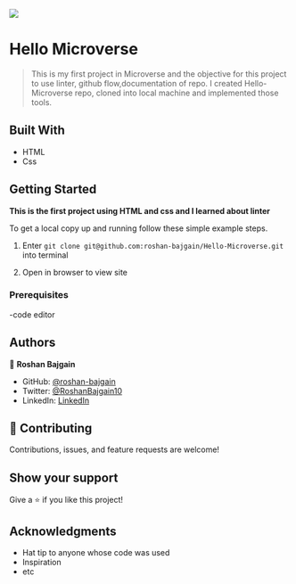 ![](https://img.shields.io/badge/Microverse-blueviolet)

# Hello Microverse

> This is my first project in Microverse and the objective for this project to use linter, github flow,documentation of repo. I created Hello-Microverse repo, cloned into local machine and implemented those tools.

## Built With

- HTML
- Css


## Getting Started

**This is the first project using HTML and css and I learned about linter**


To get a local copy up and running follow these simple example steps.
1) Enter `git clone git@github.com:roshan-bajgain/Hello-Microverse.git` into terminal

2) Open in browser to view site


### Prerequisites
-code editor


## Authors

👤 **Roshan Bajgain**

- GitHub: [@roshan-bajgain](https://github.com/roshan-bajgain)
- Twitter: [@RoshanBajgain10](https://twitter.com/RoshanBajgain10)
- LinkedIn: [LinkedIn](https://www.linkedin.com/in/roshan-bazgain/)


## 🤝 Contributing

Contributions, issues, and feature requests are welcome!

## Show your support

Give a ⭐️ if you like this project!

## Acknowledgments

- Hat tip to anyone whose code was used
- Inspiration
- etc
